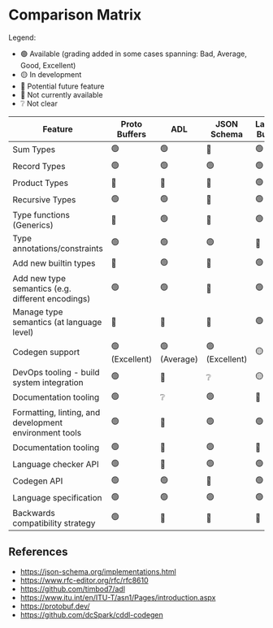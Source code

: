<!-- markdownlint-disable-file -->

# Comparison Matrix 

Legend:

- 🟢 Available (grading added in some cases spanning: Bad, Average, Good, Excellent)
- 🟡 In development
- 🔵 Potential future feature
- 🔴 Not currently available
- ❔ Not clear

| **Feature**                                            | **Proto Buffers** | **ADL**      | **JSON Schema** | **Lambda Buffers** | **CDDL** | **ASN.1**    |
|--------------------------------------------------------|-------------------|--------------|-----------------|--------------------|----------|--------------|
| Sum Types                                              | 🟢                | 🟢           | 🔴              | 🟢                 | 🟢       | 🟢           |
| Record Types                                           | 🟢                | 🟢           | 🟢              | 🟢                 | 🟢       | 🟢           |
| Product Types                                          | 🔴                | 🔴           | 🔴              | 🟢                 | ❔       | 🔴           |
| Recursive Types                                        | 🟢                | 🟢           | 🔴              | 🟢                 | 🟢       | ❔           |
| Type functions (Generics)                              | 🔴                | 🟢           | 🔴              | 🟢                 | 🟢       | 🔴           |
| Type annotations/constraints                           | 🟢                | 🟢           | 🟢              | 🔵                 | 🟢       | 🟢           |
| Add new builtin types                                  | 🔴                | 🟢           | 🔴              | 🟢                 | 🔴       | 🔴           |
| Add new type semantics (e.g. different encodings)      | 🟢                | 🟢           | 🔴              | 🟢                 | 🔴       | 🟢           |
| Manage type semantics (at language level)              | 🔴                | 🔴           | 🔴              | 🟢                 | 🔴       | 🔴           |
| Codegen support                                        | 🟢 (Excellent)    | 🟢 (Average) | 🟢 (Excellent)  | 🟡                 | 🟢 (Bad) | 🟢 (Average) |
| DevOps tooling - build system integration              | 🟢                | 🔴           | ❔              | 🟡                 | 🔴       | 🔴           |
| Documentation tooling                                  | 🟢                | ❔           | 🟢              | 🔵                 | 🔴       | ❔           |
| Formatting, linting, and development environment tools | 🟢                | 🔴           | 🟢              | 🟢                 | 🔴       | 🔴           |
| Documentation tooling                                  | 🟢                | 🔴           | 🟢              | 🔵                 | 🔴       | ❔           |
| Language checker API                                   | 🟢                | 🔴           | 🟢              | 🟢                 | 🔴       | 🔴           |
| Codegen API                                            | 🟢                | 🟢           | 🔴              | 🟢                 | 🔴       | 🔴           |
| Language specification                                 | 🟢                | 🟢           | 🟢              | 🟢                 | 🟢       | 🟢           |
| Backwards compatibility strategy                       | 🟢                | 🔴           | 🔴              | 🔴                 | 🔴       | 🔴           |

## References 

- https://json-schema.org/implementations.html
- https://www.rfc-editor.org/rfc/rfc8610
- https://github.com/timbod7/adl
- https://www.itu.int/en/ITU-T/asn1/Pages/introduction.aspx
- https://protobuf.dev/
- https://github.com/dcSpark/cddl-codegen
